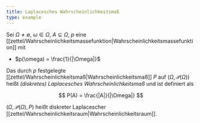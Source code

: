 ```yaml
---
title: Laplacesches Wahrscheinlichkeitsmaß
type: example
---
```


Sei $\Omega \ne \emptyset$, $\omega \in \Omega$, $A \subseteq \Omega$, $p$ eine [[zettel/Wahrscheinlichkeitsmassefunktion|Wahrscheinlichkeitsmassefunktion]] mit
- $p(\omega) = \frac{1}{|\Omega|}$

Das durch $p$ festgelegte [[zettel/Wahrscheinlichkeitsmaß|Wahrscheinlichkeitsmaß]] $P$ auf $(\Omega, \mathcal{P}(\Omega))$ heißt *(diskretes) Laplacesches Wahrscheinlichkeitsmaß* und ist definiert als

$$
	P(A) = \frac{|A|}{|\Omega|}
$$

$(\Omega, \mathcal{P}(\Omega), P)$ heißt diskreter Laplacescher [[zettel/Wahrscheinlichkeitsraum|Wahrscheinlichkeitsraum]].